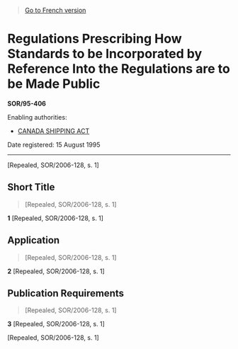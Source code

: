 > [Go to French version](/fr/Règlements/Décrets,%20ordonnances%20et%20règlements%20statutaires/95/406.md)

# Regulations Prescribing How Standards to be Incorporated by Reference Into the Regulations are to be Made Public

**SOR/95-406**

Enabling authorities: 
- [CANADA SHIPPING ACT](/en/Acts/Revised%20Statutes%20of%20Canada/S/S-9.md)

Date registered: 15 August 1995

----------


[Repealed, SOR/2006-128, s. 1]



## Short Title
> [Repealed, SOR/2006-128, s. 1]



**1** [Repealed, SOR/2006-128, s. 1]




## Application
> [Repealed, SOR/2006-128, s. 1]



**2** [Repealed, SOR/2006-128, s. 1]




## Publication Requirements
> [Repealed, SOR/2006-128, s. 1]



**3** [Repealed, SOR/2006-128, s. 1]


[Repealed, SOR/2006-128, s. 1]


